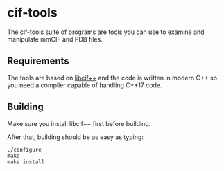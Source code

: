cif-tools
=========

The cif-tools suite of programs are tools you can use to examine
and manipulate mmCIF and PDB files.

Requirements
------------

The tools are based on [libcif++](https://github.com/PDB-REDO/libcifpp)
and the code is written in modern C++ so you need a compiler capable
of handling C++17 code.

Building
--------

Make sure you install libcif++ first before building.

After that, building should be as easy as typing:

```
./configure
make
make install
```

